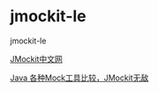 # jmockit-le
jmockit-le

[JMockit中文网](http://jmockit.cn/index.htm)

[
Java 各种Mock工具比较，JMockit无敌](https://blog.csdn.net/imi00/article/details/79306028)
